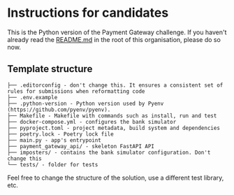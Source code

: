 # Instructions for candidates

This is the Python version of the Payment Gateway challenge. If you haven't already read the [README.md](https://github.com/cko-recruitment) in the root of this organisation, please do so now. 

## Template structure
```
├── .editorconfig - don't change this. It ensures a consistent set of rules for submissions when reformatting code
├── .env.example
├── .python-version - Python version used by Pyenv (https://github.com/pyenv/pyenv).
├── Makefile - Makefile with commands such as install, run and test
├── docker-compose.yml - configures the bank simulator
├── pyproject.toml - project metadata, build system and dependencies
├── poetry.lock - Poetry lock file
├── main.py - app's entrypoint
├── payment_gateway_api/ - skeleton FastAPI API
├── imposters/ - contains the bank simulator configuration. Don't change this
└── tests/ - folder for tests
```

Feel free to change the structure of the solution, use a different test library, etc.
